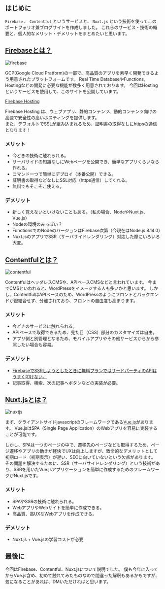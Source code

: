 ## はじめに
<div class="section_inner">

`Firebase` 、 `Contentful` というサービスと、 `Nuxt.js` という技術を使ってこのポートフォリオ兼ブログサイトを作成しました。
これらのサービス・技術の概要と、個人的なメリット・デメリットをまとめたいと思います。
</div>

## <a class="refer" href="https://firebase.google.com/?hl=ja" target="_blank" rel="noopener">Firebaseとは？</a>
<div class="section_inner">
<p class="img_wrap"><img src="//images.ctfassets.net/eebw0y2sorkq/5eYNXBz3UMPu1oeXQil07p/9b8e6c7b960094ea555975c171fef6d0/firebase.jpg" alt="firebase"></p>

GCP(Google Cloud Pratform)の一部で、高品質のアプリを素早く開発できるよう用意されたプラットフォームです。
Real Time DatabaseやFunctions, Hostingなどの開発に必要な機能が数多く用意されております。
今回はHostingというサービスを使用して、このサイトを公開しています。

<div class="memo">
<p class="memo_ttl"><a class="refer decoration" href="https://firebase.google.com/docs/hosting/" target="_blank" rel="noopener">Firebase Hosting</a></p>
<p class="memo_desc">Firebase Hosting は、ウェブアプリ、静的コンテンツ、動的コンテンツ向けの高速で安全性の高いホスティングを提供します。<br>また、デフォルトでSSLが組み込まれるため、証明書の取得なしにhttpsの通信となります！</p>
</div>

### メリット

- 今どきの技術に触れられる。
- サーバサイドの知識なしにWebページを公開でき、簡単なアプリくらいなら作れる。
- コマンド一つで簡単にデプロイ（本番公開）できる。
- 証明書の取得などなしにSSL対応（https通信）してくれる。
- 無料でもそこそこ使える。

### デメリット

- 新しく覚えないといけないこともある。（私の場合、NodeやNuxt.js、Vue.js）
- Nodeの環境のみっぽい？
- FunctionsでのNodeのバージョンはFirebase次第（今現在はNode.js 8.14.0）
- Nuxt.jsのアプリでSSR（サーバサイドレンダリング）対応した際にいろいろ大変。
</div>

## <a class="refer" href="https://www.contentful.com/" target="_blank" rel="noopener">Contentfulとは？</a>
<div class="section_inner">
<p class="img_wrap"><img src="//images.ctfassets.net/eebw0y2sorkq/1vh9td29835MtJ8lgyeIRO/437b2b60dc9b5197fdcfb98cdb47b987/contentful.jpg" alt="contentful"></p>

ContentfulはヘッダレスCMSや、APIベースCMSなどと言われています。
今までCMSといわれると、WordPressをイメージする人も多いかと思います。
しかし、ContentfulはAPIベースのため、WordPressのようにフロントとバックエンドが密結合せず、分離されており、フロントの自由度も高まります。

### メリット

- 今どきのサービスに触れられる。
- APIベースで取得できるため、見た目（CSS）部分のカスタマイズは自由。
- アプリ側と別管理となるため、モバイルアプリやその他サービスからから参照したい場合も容易。

### デメリット

- <a class="refer decoration" href="https://firebase.google.com/docs/functions/get-started" target="_blank" rel="noopener">FirebaseでSSRしようとしたときに無料プランではサードパーティのAPIはうまく叩けない。</a>
- 記事取得、検索、次の記事へボタンなどの実装が必要。
</div>

## <a class="refer" href="https://ja.nuxtjs.org/" target="_blank" rel="noopener">Nuxt.jsとは？</a>
<div class="section_inner">
<p class="img_wrap"><img src="//images.ctfassets.net/eebw0y2sorkq/4ydos3mBHF4Yqfv47DlRNb/b728c397fc7dab2ab3615ef7e91a4510/nuxt.jpg" alt="nuxtjs"></p>

まず、クライアントサイドjavascriptのフレームワークである<a class="refer decoration" href="https://jp.vuejs.org/v2/guide/index.html" target="_blank" rel="noopener">Vue.js</a>があります。
Vue.jsはSPA（Single Page Application）のWebアプリを容易に実装することが可能です。

しかし、SPAは一つのページの中で、遷移先のページなども取得するため、ページ遷移やアプリの動きが軽快でUXは向上しますが、致命的なデメリットとして初期ロード（初期表示）が遅い、SEOに向いていないという欠点があります。
その問題を解決するために、SSR（サーバサイドレンダリング）という技術があり、SSRを用いたVue.jsアプリケーションを簡単に作成するためのフレームワークがNuxt.jsです。

### メリット

- SPAやSSRの技術に触れられる。
- WebアプリやWebサイトを簡単に作成できる。
- 高品質、高UXなWebアプリを作成できる。

### デメリット

- Nuxt.js + Vue.jsの学習コストが必要
</div>

## 最後に
<div class="section_inner">

今回はFirebase、Contentful、Nuxt.jsについて説明でした。
僕も今年に入ってからVue.js含め、初めて触れてみたものなので間違った解釈もあるかもですが、気になることがあれば、DMいただければと思います。
</div>